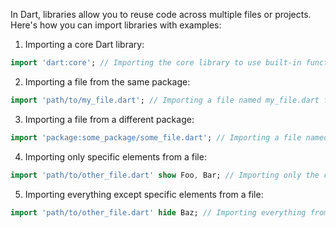 In Dart, libraries allow you to reuse code across multiple files or projects. Here's how you can import libraries with examples:

1. Importing a core Dart library:

```dart
import 'dart:core'; // Importing the core library to use built-in functionality like List, Map, etc.
```

2. Importing a file from the same package:

```dart
import 'path/to/my_file.dart'; // Importing a file named my_file.dart from the same package.
```

3. Importing a file from a different package:

```dart
import 'package:some_package/some_file.dart'; // Importing a file named some_file.dart from a package named some_package.
```

4. Importing only specific elements from a file:

```dart
import 'path/to/other_file.dart' show Foo, Bar; // Importing only the classes Foo and Bar from the other_file.dart.
```

5. Importing everything except specific elements from a file:

```dart
import 'path/to/other_file.dart' hide Baz; // Importing everything from other_file.dart except the class Baz.
```